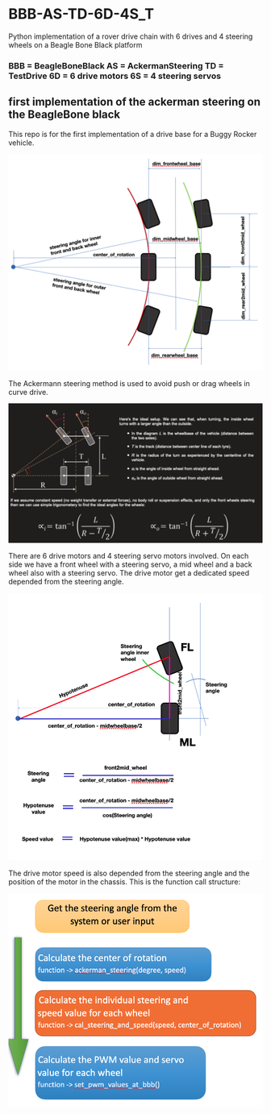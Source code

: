 # BBB-AS-TD-6D-4S_T
Python implementation of a rover drive chain with 6 drives and 4 steering wheels on a Beagle Bone Black platform


### BBB = BeagleBoneBlack   AS = AckermanSteering TD = TestDrive 6D = 6 drive motors 6S = 4 steering servos


first implementation of the ackerman steering on the BeagleBone black
-------------------------------------------------------------------------
This repo is for the first implementation of a drive base for a Buggy Rocker vehicle.

![Setup of the wheel for the Boggy Rocker vehicle](/description/IMG/setup_AS-boggy-rocker.png)

The Ackermann steering method is used to avoid push or drag wheels in curve drive.

![Concept of Ackerman Steering](/description/IMG/prinzip_of_steering_calculation.png)

There are 6 drive motors and 4 steering servo motors involved.
On each side we have a front wheel with a steering servo, a mid wheel and a back wheel also with a steering servo.
The drive motor get a dedicated speed depended from the steering angle. 

![Calculation of the Steering values](/description/IMG/calculation_of_steering_and_speed.png)

The drive motor speed is also depended from the steering angle and the position of the motor in the chassis.
This is the function call structure:

![Function call structure](/description/IMG/function_calls.png)
